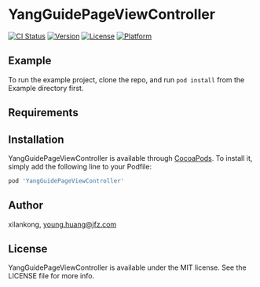 # YangGuidePageViewController

[![CI Status](https://img.shields.io/travis/xilankong/YangGuidePageViewController.svg?style=flat)](https://travis-ci.org/xilankong/YangGuidePageViewController)
[![Version](https://img.shields.io/cocoapods/v/YangGuidePageViewController.svg?style=flat)](https://cocoapods.org/pods/YangGuidePageViewController)
[![License](https://img.shields.io/cocoapods/l/YangGuidePageViewController.svg?style=flat)](https://cocoapods.org/pods/YangGuidePageViewController)
[![Platform](https://img.shields.io/cocoapods/p/YangGuidePageViewController.svg?style=flat)](https://cocoapods.org/pods/YangGuidePageViewController)

## Example

To run the example project, clone the repo, and run `pod install` from the Example directory first.

## Requirements

## Installation

YangGuidePageViewController is available through [CocoaPods](https://cocoapods.org). To install
it, simply add the following line to your Podfile:

```ruby
pod 'YangGuidePageViewController'
```

## Author

xilankong, young.huang@jfz.com

## License

YangGuidePageViewController is available under the MIT license. See the LICENSE file for more info.
